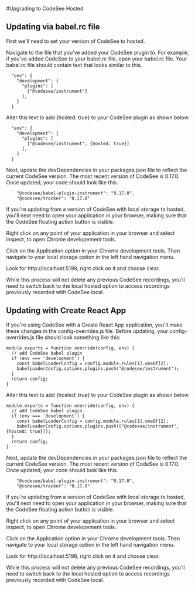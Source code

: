 #Upgrading to CodeSee Hosted


## Updating via babel.rc file

First we'll need to set your version of CodeSee to hosted.

Navigate to the file that you've added your CodeSee plugin to. For example, if you've added CodeSee to your babel.rc file, open your babel.rc file. Your babel.rc file should contain text that looks similar to this.


```
  "env": {
    "development": {
      "plugins": [
        ["@codesee/instrument"]
      ],
    }
  }
```

Alter this text to add {hosted: true} to your CodeSee plugin as shown below.

```  
  "env": {
    "development": {
      "plugins": [
        ["@codesee/instrument", {hosted: true}]
      ],
    }
  }
```


Next, update the devDependencies in your packages.json file to reflect the current CodeSee version. The most recent version of CodeSee is 0.17.0. Once updated, your code should look like this.


``` 
    "@codesee/babel-plugin-instrument": "0.17.0",
    "@codesee/tracker": "0.17.0"
``` 

If you're updating from a version of CodeSee with local storage to hosted, you'll next need to open your application in your browser, making sure that the CodeSee floating action button is visible.

Right click on any point of your application in your browser and select inspect, to open Chrome developement tools.

Click on the Application option in your Chrome development tools. Then navigate to your local storage option in the left hand navigation menu.

Look for http://localhost:5198, right click on it and choose clear.

While this process will not delete any previous CodeSee recordings, you'll need to switch back to the local hosted option to access recordings previously recorded with CodeSee local.


## Updating with Create React App
If you're using CodeSee with a Create React App application, you'll make these changes in the config-overrides.js file. Before updating, your config-overrides.js file should look something like this:

```
module.exports = function override(config, env) {
  // add CodeSee babel plugin
  if (env === 'development') {
    const babelLoaderConfig = config.module.rules[1].oneOf[2];
    babelLoaderConfig.options.plugins.push("@codesee/instrument");
  }
  return config;
}
```

Alter this text to add {hosted: true} to your CodeSee plugin as shown below.

```
module.exports = function override(config, env) {
  // add CodeSee babel plugin
  if (env === 'development') {
    const babelLoaderConfig = config.module.rules[1].oneOf[2];
    babelLoaderConfig.options.plugins.push(["@codesee/instrument", {hosted: true}]);
  }
  return config;
}
```


Next, update the devDependencies in your packages.json file to reflect the current CodeSee version. The most recent version of CodeSee is 0.17.0. Once updated, your code should look like this.


``` 
    "@codesee/babel-plugin-instrument": "0.17.0",
    "@codesee/tracker": "0.17.0"
``` 

If you're updating from a version of CodeSee with local storage to hosted, you'll next need to open your application in your browser, making sure that the CodeSee floating action button is visible.

Right click on any point of your application in your browser and select inspect, to open Chrome developement tools.

Click on the Application option in your Chrome development tools. Then navigate to your local storage option in the left hand navigation menu.

Look for http://localhost:5198, right click on it and choose clear.

While this process will not delete any previous CodeSee recordings, you'll need to switch back to the local hosted option to access recordings previously recorded with CodeSee local.